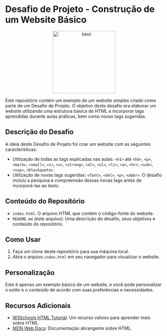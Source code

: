 # Desafio de Projeto - Construção de um Website Básico

<p align="center">
  <img src="https://media.giphy.com/media/l3vRfNA1p0rvhMSvS/giphy.gif" alt="html" width="200"/>
</p>

Este repositório contém um exemplo de um website simples criado como parte de um Desafio de Projeto. O objetivo deste desafio era elaborar um website utilizando uma estrutura básica de HTML e incorporar tags aprendidas durante aulas práticas, bem como novas tags sugeridas.

## Descrição do Desafio

A ideia deste Desafio de Projeto foi criar um website com as seguintes características:

- Utilização de todas as tags explicadas nas aulas: `<h1>` até `<h6>`, `<p>`, `<mark>`, `<small>`, `<i>`, `<u>`, `<strong>`, `<ol>`, `<ul>`, `<li>`, `<a>`, `<hr>`, `<sub>`, `<sup>`, `<blockquote>`.
- Utilização de novas tags sugeridas: `<font>`, `<del>`, `<p>`, `<abbr>`. O desafio incluiu a pesquisa e compreensão dessas novas tags antes de incorporá-las ao texto.

## Conteúdo do Repositório

- `index.html`: O arquivo HTML que contém o código-fonte do website.
- `README.md` (este arquivo): Uma descrição do desafio, seus objetivos e conteúdo do repositório.

## Como Usar

1. Faça um clone deste repositório para sua máquina local.
2. Abra o arquivo `index.html` em seu navegador para visualizar o website.

## Personalização

Este é apenas um exemplo básico de um website, e você pode personalizar o estilo e o conteúdo de acordo com suas preferências e necessidades.

## Recursos Adicionais

- [W3Schools HTML Tutorial](https://www.w3schools.com/html/): Um recurso valioso para aprender mais sobre HTML.
- [MDN Web Docs](https://developer.mozilla.org/en-US/docs/Web/HTML): Documentação abrangente sobre HTML.

